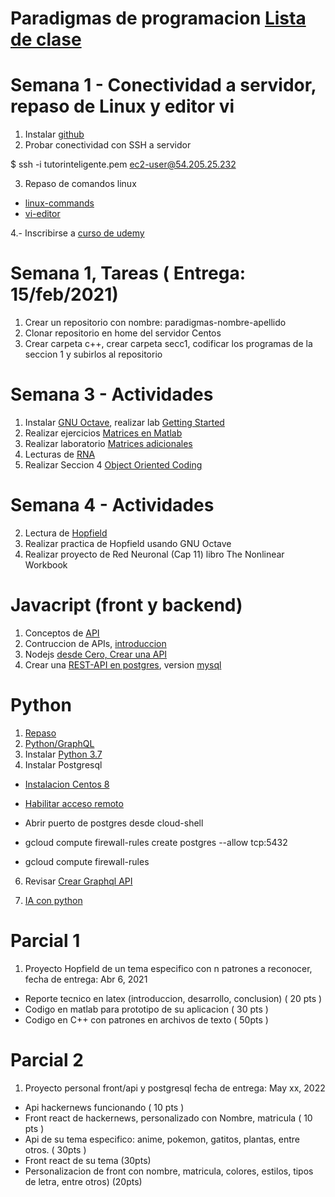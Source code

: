 # Paradigmas de programacion [Lista de clase](https://docs.google.com/spreadsheets/d/1npuGxthpXBhV0R2jTZF3x82hqupylerx/edit?usp=sharing&ouid=112454259737266877874&rtpof=true&sd=true)
# Semana 1 - Conectividad a servidor, repaso de Linux y editor vi

1. Instalar [github](https://git-scm.com/downloads)
2. Probar conectividad con SSH a servidor

$  ssh -i tutorinteligente.pem ec2-user@54.205.25.232

3. Repaso de comandos linux

-	[linux-commands](https://github.com/adsoftsito/paradigmas-programacion/blob/main/w1/linuxcommands.pdf)
-	[vi-editor](https://github.com/adsoftsito/paradigmas-programacion/blob/main/w1/vi-editor.pdf)

4.- Inscribirse a [curso de udemy](https://www.udemy.com/course/free-learn-c-tutorial-beginners)

# Semana 1, Tareas ( Entrega: 15/feb/2021) 
1. Crear un repositorio con nombre:  paradigmas-nombre-apellido
2. Clonar repositorio en home del servidor Centos
2. Crear carpeta c++, crear carpeta secc1, codificar los programas de la seccion 1 y subirlos al repositorio


# Semana 3 - Actividades

1. Instalar [GNU Octave](https://www.gnu.org/software/octave/download), realizar lab [Getting Started](https://matlabacademy.mathworks.com/es/details/matlab-onramp/gettingstarted?s_tid=course_mlor_start1)
2. Realizar ejercicios [Matrices en Matlab](https://github.com/adsoftsito/paradigmas-programacion/blob/main/w1/operaciones_matrices.pdf)
3. Realizar laboratorio [Matrices adicionales](https://github.com/adsoftsito/paradigmas-programacion/blob/main/w1/operaciones_matrices_adicionales.pdf)
4. Lecturas de [RNA](https://ccc.inaoep.mx/~pgomez/cursos/redes%20neuronales%20artificiales/index_archivos/Page611.htm)
5. Realizar Seccion 4 [Object Oriented Coding](https://www.udemy.com/course/free-learn-c-tutorial-beginners)

# Semana 4 - Actividades
2. Lectura de [Hopfield](https://ccc.inaoep.mx/~pgomez/cursos/redes%20neuronales%20artificiales/presentaciones/hopfield.pdf)
3. Realizar practica de Hopfield usando GNU Octave
4. Realizar proyecto de Red Neuronal (Cap 11) libro The Nonlinear Workbook

# Javacript (front y backend)
1. Conceptos de [API](https://docs.google.com/presentation/d/1EAzaEWwT7eZvFAe7EpurZYLg7v225mt8fZJko_K2A6k/edit?usp=sharing)
2. Contruccion de APIs, [introduccion](https://docs.google.com/presentation/d/12jIpzR_-DansrQG9FDWXJ7RQbqwDCTY2fYR7aofg0-I/edit?usp=sharing)
3. Nodejs [desde Cero, Crear una API](https://docs.google.com/presentation/d/1-WYYV7bmkjMeRM5I7CLmyEouzkQTSlqRlxds67atLlI/edit?usp=sharing)
4. Crear una [REST-API en postgres](https://docs.google.com/presentation/d/1a5cRhFod-mP-EtBFS3-NkLSCHgdbe8BhnvQ-TUUucA8/edit?usp=sharing), version [mysql](https://docs.google.com/presentation/d/1XCU-Q8uKVOLARYizHy70f9-LyS_lngOkQIl6ityj2ow/edit?usp=sharing)

# Python
1. [Repaso](https://github.com/adsoftsito/python) 
2. [Python/GraphQL](https://github.com/adsoftsito/apis/blob/master/w13/itesm_apis_semana13.pdf)
4. Instalar [Python 3.7](https://tecadmin.net/install-python-3-7-on-centos/)
5. Instalar Postgresql
 - [Instalacion Centos 8](https://www.digitalocean.com/community/tutorials/how-to-install-and-use-postgresql-on-centos-8)
 
 - [Habilitar acceso remoto](https://yallalabs.com/linux/how-to-enable-network-remote-access-to-postgresql-database-server/)
 
 - Abrir puerto de postgres desde cloud-shell
 
 - gcloud compute firewall-rules create postgres --allow tcp:5432
 - gcloud compute firewall-rules
 
6. Revisar [Crear Graphql API](https://www.howtographql.com/graphql-python/0-introduction/)

7. [IA con python](https://github.com/adsoftsito/apis/blob/master/w15/itesm_apis_semana15.pdf)


# Parcial 1
1. Proyecto Hopfield de un tema especifico con n patrones a reconocer, fecha de entrega: Abr 6, 2021
- Reporte tecnico en latex (introduccion, desarrollo, conclusion) ( 20 pts )
- Codigo en matlab para prototipo de su aplicacion ( 30 pts )
- Codigo en C++ con patrones en archivos de texto ( 50pts )


# Parcial 2
1. Proyecto personal front/api y postgresql fecha de entrega: May xx, 2022
- Api hackernews funcionando ( 10 pts )
- Front react de hackernews, personalizado con Nombre, matricula  ( 10 pts ) 
- Api de su tema especifico: anime, pokemon, gatitos, plantas, entre otros. ( 30pts )
- Front react de su tema  (30pts)
- Personalizacion de front con nombre, matricula, colores, estilos, tipos de letra, entre otros) (20pts)

